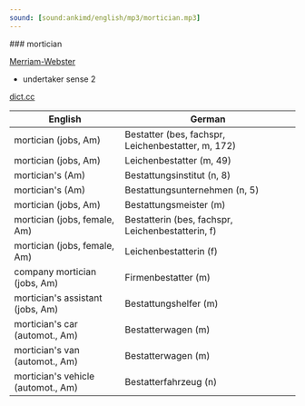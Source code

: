 ```yaml
---
sound: [sound:ankimd/english/mp3/mortician.mp3]
---
```


\### mortician

[Merriam-Webster](https://www.merriam-webster.com/dictionary/mortician)

- undertaker sense 2

[dict.cc](https://www.dict.cc/mortician)

| English        | German       |
| -------------- | ------------ |
| mortician (jobs, Am) | Bestatter (bes, fachspr, Leichenbestatter, m, 172) |
| mortician (jobs, Am) | Leichenbestatter (m, 49) |
| mortician's (Am) | Bestattungsinstitut (n, 8) |
| mortician's (Am) | Bestattungsunternehmen (n, 5) |
| mortician (jobs, Am) | Bestattungsmeister (m) |
| mortician (jobs, female, Am) | Bestatterin (bes, fachspr, Leichenbestatterin, f) |
| mortician (jobs, female, Am) | Leichenbestatterin (f) |
| company mortician (jobs, Am) | Firmenbestatter (m) |
| mortician's assistant (jobs, Am) | Bestattungshelfer (m) |
| mortician's car (automot., Am) | Bestatterwagen (m) |
| mortician's van (automot., Am) | Bestatterwagen (m) |
| mortician's vehicle (automot., Am) | Bestatterfahrzeug (n) |
